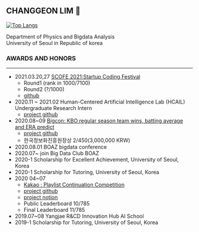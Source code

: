 ## CHANGGEON LIM 👋

[![Top Langs](https://github-readme-stats.vercel.app/api/top-langs/?username=ckdrjs96&layout=compact)](https://github.com/anuraghazra/github-readme-stats)

Department of Physics and Bigdata Analysis  
University of Seoul in Republic of korea

### AWARDS AND HONORS
***
* 2021.03.20,27 [SCOFE 2021:Startup Coding Festival](https://www.wanted.co.kr/events/scofe2021)
  * Round1 (rank in 1000/7100)
  * Round2 (?/1000)
  * [github](https://github.com/ckdrjs96/algorithm/tree/main/CodingTest/SCOFE%202021)
* 2020.11 \~ 2021.02 Human-Centered Artificial Intelligence Lab (HCAIL) Undergraduate Research Intern
  * [project github](https://github.com/ckdrjs96/yogiyo)
* 2020.08\~09 [Bigcon: KBO regular season team wins, batting average and ERA predict](https://www.bigcontest.or.kr/index.php)
  * [project github](https://github.com/kkminyoung/2020bigcontest)
  * 한국정보화진흥원장상 2/450(3,000,000 KRW)  
* 2020.08.01 BOAZ bigdata conference  
* 2020.07\~	join Big Data Club BOAZ  
* 2020-1  	Scholarship for Excellent Achievement, University of Seoul, Korea  
* 2020-1  	Scholarship for Tutoring, University of Seoul, Korea  
* 2020 04\~07
  * [Kakao : Playlist Continuation Competition](https://arena.kakao.com/c/7)
  * [project github](https://github.com/Arena-UOS/dddd)
  * [project notion](https://www.notion.so/Team-dddd-ab0ca582b705420b983ad3a06c6d7e11)
  * Public Leaderboard 10/785
  * Final Leaderboard 11/785
* 2019.07\~08 Yangjae R&CD Innovation Hub AI School  
* 2019-1  	Scholarship for Tutoring, University of Seoul, Korea  

<!--
**ckdrjs96/ckdrjs96** is a ✨ _special_ ✨ repository because its `README.md` (this file) appears on your GitHub profile.

Here are some ideas to get you started:

- 🔭 I’m currently working on ...
- 🌱 I’m currently learning ...
- 👯 I’m looking to collaborate on ...
- 🤔 I’m looking for help with ...
- 💬 Ask me about ...
- 📫 How to reach me: ...
- 😄 Pronouns: ...
- ⚡ Fun fact: ...
-->

